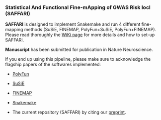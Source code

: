 ### Statistical And Functional Fine-mApping of GWAS Risk locI (SAFFARI) 

**SAFFARI** is designed to implement Snakemake and run 4 different fine-mapping methods (SuSiE, FINEMAP, PolyFun+SuSiE, PolyFun+FINEMAP).
Please read thoroughly the [WiKi page](https://github.com/mkoromina/SAFFARI/wiki) for more details and how to set-up SAFFARI.

**Manuscript** has been submitted for publication in Nature Neuroscience.

If you end up using this pipeline, please make sure to acknowledge the flagship papers of the softwares implemented:

- [PolyFun](https://www.nature.com/articles/s41588-020-00735-5)

- [SuSiE](https://academic.oup.com/jrsssb/article/82/5/1273/7056114)

- [FINEMAP](https://academic.oup.com/bioinformatics/article/32/10/1493/1743040)

- [Snakemake](https://academic.oup.com/bioinformatics/article/28/19/2520/290322)

- The current repository (SAFFARI) by citing our [preprint](https://pubmed.ncbi.nlm.nih.gov/38405768/).
